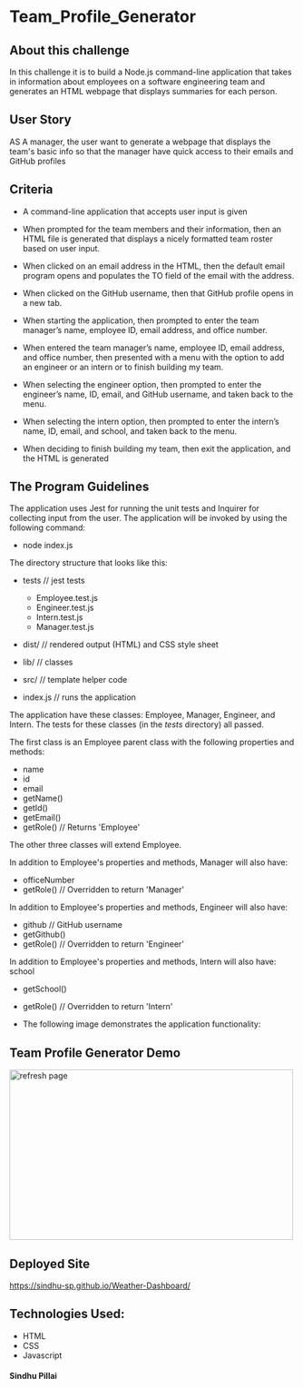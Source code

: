 # Team_Profile_Generator


## About this challenge

In this challenge it is to build a Node.js command-line application that takes in information about employees on a software engineering team and generates an HTML webpage that displays summaries for each person. 



## User Story

AS A manager, the user want to generate a webpage that displays the team's basic info
so that the manager have quick access to their emails and GitHub profiles


## Criteria

- A command-line application that accepts user input is given

- When prompted for the team members and their information, then an HTML file is generated that displays a nicely formatted team roster based on user input.

- When clicked on an email address in the HTML, then the default email program opens and populates the TO field of the email with the address.

- When clicked on the GitHub username, then that GitHub profile opens in a new tab.

- When starting the application, then prompted to enter the team manager’s name, employee ID, email address, and office number.

- When entered the team manager’s name, employee ID, email address, and office number, then presented with a menu with the option to add an engineer or an intern or to finish building my team.

- When selecting the engineer option, then prompted to enter the engineer’s name, ID, email, and GitHub username, and taken back to the menu.

- When selecting the intern option, then prompted to enter the intern’s name, ID, email, and school, and taken back to the menu.

- When deciding to finish building my team, then exit the application, and the HTML is generated


## The Program Guidelines

The application uses Jest for running the unit tests and Inquirer for collecting input from the user. The application will be invoked by using the following command:

- node index.js

The directory structure that looks like this:

- tests            // jest tests
  -  Employee.test.js
  -  Engineer.test.js
  -  Intern.test.js
  -  Manager.test.js

- dist/               // rendered output (HTML) and CSS style sheet
- lib/                // classes
- src/                // template helper code
- index.js            // runs the application

The application have these classes: Employee, Manager, Engineer, and Intern. The tests for these classes (in the _tests_ directory) all passed.

The first class is an Employee parent class with the following properties and methods:

- name
- id
- email
- getName()
- getId()
- getEmail()
- getRole() // Returns 'Employee'

The other three classes will extend Employee.

In addition to Employee's properties and methods, Manager will also have:

- officeNumber
- getRole() // Overridden to return 'Manager'

In addition to Employee's properties and methods, Engineer will also have:

- github // GitHub username
- getGithub()
- getRole() // Overridden to return 'Engineer'

In addition to Employee's properties and methods, Intern will also have:
school

- getSchool()
- getRole() // Overridden to return 'Intern'

- The following image demonstrates the application functionality:


## Team Profile Generator Demo
<img src="../Assets/TeamProfile.png" alt="refresh page" height = 300 width= 500 />

## Deployed Site
<https://sindhu-sp.github.io/Weather-Dashboard/>

## Technologies Used:
- HTML
- CSS
- Javascript



#### Sindhu Pillai

